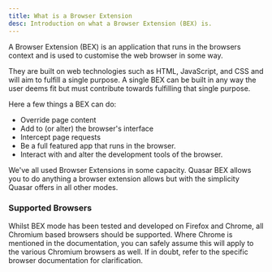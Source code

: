 ```yaml
---
title: What is a Browser Extension
desc: Introduction on what a Browser Extension (BEX) is.
---
```


A Browser Extension (BEX) is an application that runs in the browsers context and is used to customise the web browser in some way.

They are built on web technologies such as HTML, JavaScript, and CSS and will aim to fulfill a single purpose. A single BEX
can be built in any way the user deems fit but must contribute towards fulfilling that single purpose.

Here a few things a BEX can do:

* Override page content
* Add to (or alter) the browser's interface
* Intercept page requests
* Be a full featured app that runs in the browser.
* Interact with and alter the development tools of the browser.

We've all used Browser Extensions in some capacity. Quasar BEX allows you to do anything a browser extension allows but with the simplicity Quasar offers in all other modes.

### Supported Browsers

Whilst BEX mode has been tested and developed on Firefox and Chrome, all Chromium based browsers should be supported. Where Chrome is mentioned in the documentation, you can safely assume this will apply to the various Chromium browsers as well. If in doubt, refer to the specific browser documentation for clarification.
